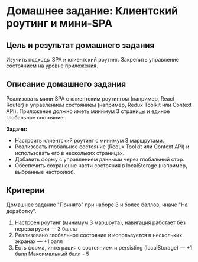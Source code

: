 # Домашнее задание: Клиентский роутинг и мини‑SPA

## Цель и результат домашнего задания

Изучить подходы SPA и клиентский роутинг. Закрепить управление состоянием на уровне приложения.

## Описание домашнего задания

Реализовать мини‑SPA с клиентским роутингом (например, React Router) и управлением состоянием (например, Redux Toolkit или Context API). Приложение должно иметь минимум 3 страницы и единое глобальное состояние.

**Задачи:**

- Настроить клиентский роутинг с минимум 3 маршрутами.
- Реализовать глобальное состояние (Redux Toolkit или Context API) и использовать его в нескольких страницах.
- Добавить форму с управлением данными через глобальный стор.
- Обеспечить сохранение части состояния в localStorage (например, выбранные настройки).

## Критерии

Домашнее задание "Принято" при наборе 3 и более баллов, иначе "На доработку".

1. Настроен роутинг (минимум 3 маршрута), навигация работает без перезагрузки — 3 балла
2. Реализовано глобальное состояние и используется в нескольких экранах — +1 балл
3. Есть форма, интеграция с состоянием и persisting (localStorage) — +1 балл
   Максимальный балл - 5
